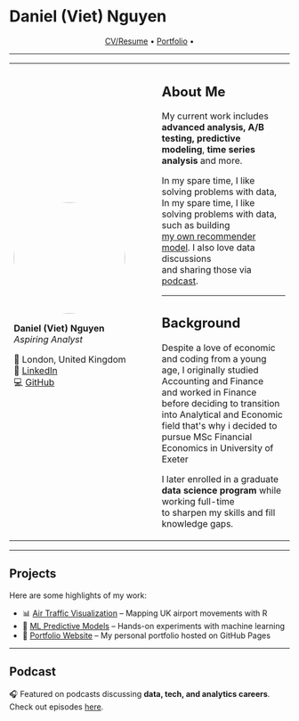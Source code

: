 # Daniel (Viet) Nguyen

<p align="center">
  <a href="#about-me">CV/Resume</a> •
  <a href="#projects">Portfolio</a> •
</p>

---

<table>
<tr>
<td width="250">

<img src="https://your-photo-link.jpg" width="200" style="border-radius:50%;"/>

**Daniel (Viet) Nguyen**  
_Aspiring Analyst_  

📍 London, United Kingdom  
🔗 [LinkedIn](https://www.linkedin.com/in/your-link)  
💻 [GitHub](https://github.com/your-username)  

</td>
<td>

## About Me  

My current work includes **advanced analysis, A/B testing, predictive modeling**, **time series analysis** and more.  

In my spare time, I like solving problems with data,
In my spare time, I like solving problems with data, such as building  
[my own recommender model](https://example.com). I also love data discussions  
and sharing those via [podcast](https://example.com).  

---

## Background  

Despite a love of economic and coding from a young age, I originally studied Accounting and Finance  
and worked in Finance before deciding to transition into Analytical and Economic field that's why i decided to pursue MSc Financial Economics in University of Exeter

I later enrolled in a graduate **data science program** while working full-time  
to sharpen my skills and fill knowledge gaps.  

</td>
</tr>
</table>

---

## Projects  

Here are some highlights of my work:  

- 📊 [Air Traffic Visualization](https://github.com/your-username/uk-airports) – Mapping UK airport movements with R  
- 🤖 [ML Predictive Models](https://github.com/your-username/ml-models) – Hands-on experiments with machine learning  
- 📝 [Portfolio Website](https://your-username.github.io/) – My personal portfolio hosted on GitHub Pages  

---

## Podcast  

🎧 Featured on podcasts discussing **data, tech, and analytics careers**.  
Check out episodes [here](https://example.com).  

